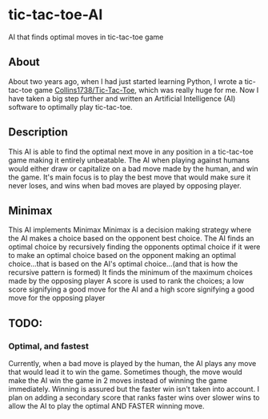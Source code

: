 # tic-tac-toe-AI
AI that finds optimal moves in tic-tac-toe game

## About
About two years ago, when I had just started learning Python, I wrote a tic-tac-toe game [Collins1738/Tic-Tac-Toe](https://github.com/Collins1738/Tic-Tac-Toe), which was really huge for me. Now I have taken a big step further and written an Artificial Intelligence (AI) software to optimally play tic-tac-toe.

## Description
This AI is able to find the optimal next move in any position in a tic-tac-toe game
making it entirely unbeatable.
The AI when playing against humans would either draw or capitalize on a bad move made by the human, and win the game.
It's main focus is to play the best move that would make sure it never loses, and wins when bad moves are played by opposing player.

## Minimax
This AI implements Minimax 
Minimax is a decision making strategy where the AI makes a choice based on the opponent best choice.
The AI finds an optimal choice by recursively finding the opponents optimal choice if it were to make an optimal choice based on the opponent making an optimal choice...that is based on the AI's optimal choice...(and that is how the recursive pattern is formed)
It finds the minimum of the maximum choices made by the opposing player
A score is used to rank the choices; a low score signifying a good move for the AI and a high score signifying a good move for the opposing player

## TODO:
### Optimal, and fastest
Currently, when a bad move is played by the human, the AI plays any move that would lead it to win the game.
Sometimes though, the move would make the AI win the game in 2 moves instead of winning the game immediately. Winning is assured but the faster win isn't taken into account.
I plan on adding a secondary score that ranks faster wins over slower wins to allow the AI to play the optimal AND FASTER winning move.

